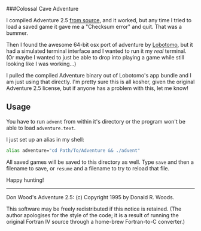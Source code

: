 ###Colossal Cave Adventure

I compiled Adventure 2.5 [from source](http://rickadams.org/adventure/e_downloads.html), and it worked, but any time I tried to load a saved game it gave me a "Checksum error" and quit. That was a bummer.

Then I found the awesome 64-bit osx port of adventure by [Lobotomo](http://www.lobotomo.com/products/Adventure/), but it had a simulated terminal interface and I wanted to run it my _real_ terminal. (Or maybe I wanted to just be able to drop into playing a game while still looking like I was working...)

I pulled the compiled Adventure binary out of Lobotomo's app bundle and I am just using that directly. I'm pretty sure this is all kosher, given the original Adventure 2.5 license, but if anyone has a problem with this, let me know!

## Usage
You have to run `advent` from within it's directory or the program won't be able to load `adventure.text`.

I just set up an alias in my shell:
````bash
alias adventure="cd Path/To/Adventure && ./advent"
````

All saved games will be saved to this directory as well. Type `save` and then a filename to save, or `resume` and a filename to try to reload that file.

Happy hunting!

----

Don Wood's Adventure 2.5: (c) Copyright 1995 by Donald R. Woods.

This software may be freely redistributed if this notice is retained.
(The author apologises for the style of the code; it is a result of
running the original Fortran IV source through a home-brew Fortran-to-C
converter.)
